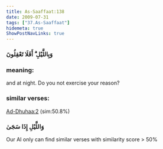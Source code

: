 ```yaml
---
title: As-Saaffaat:138
date: 2009-07-31
tags: ["37.As-Saaffaat"]
hidemeta: true 
ShowPostNavLinks: true 
---
```

### وَبِاللَّيْلِ ۗ أَفَلَا تَعْقِلُونَ
### meaning: 
and at night. Do you not exercise your reason?
### similar verses: 

[Ad-Dhuhaa:2](/93/2) (sim:50.8%)

### وَاللَّيْلِ إِذَا سَجَىٰ

Our AI only can find similar verses with similarity score > 50% 



